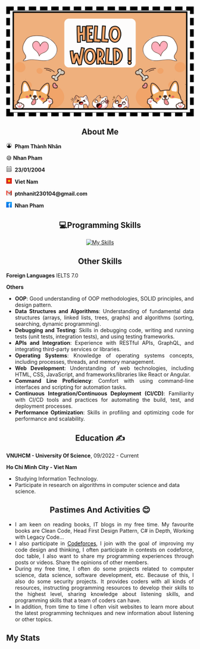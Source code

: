 <table align="center" style='border: 10px dashed black;'>
    <tr>
        <td>
            <img src="https://github.com/NhanPhamThanh-IT/NhanPhamThanh-IT/blob/main/Image/Introduce.png">
        </td>
    </tr>
</table>

<div align="center">

## About Me
</div>

<img src="https://github.com/NhanPhamThanh-IT/NhanPhamThanh-IT/blob/main/Image/Person%20Icon.png" height="15px"> &nbsp;__Phạm Thành Nhân__

😅 __Nhan Pham__

<img src="https://github.com/NhanPhamThanh-IT/NhanPhamThanh-IT/blob/main/Image/Calendar%20Icon.png" height="15px"> &nbsp;__23/01/2004__

<img src="https://github.com/NhanPhamThanh-IT/NhanPhamThanh-IT/blob/main/Image/Vietnam%20Icon.png" height="15px"> &nbsp;__Viet Nam__

<img src="https://github.com/NhanPhamThanh-IT/NhanPhamThanh-IT/blob/main/Image/Mail%20Icon.png" height="15px"> &nbsp;__ptnhanit230104@gmail.com__

<img src="https://github.com/NhanPhamThanh-IT/NhanPhamThanh-IT/blob/main/Image/Facebook%20Icon.png" height="15px"> &nbsp;__Nhan Pham__

<div align='justify'>

<div align="center">

## 💻Programming Skills

[![My Skills](https://skillicons.dev/icons?i=c,cpp,cs,py,java,js,nodejs,html,php,mysql,sqlite&theme=light)](https://skillicons.dev)
</div>

<div align="center">

## Other Skills
</div>

**Foreign Languages** IELTS 7.0

**Others**

- __OOP__: Good understanding of OOP methodologies, SOLID principles, and design pattern.
- __Data Structures and Algorithms__: Understanding of fundamental data structures (arrays, linked lists, trees, graphs) and algorithms (sorting, searching, dynamic programming).
- __Debugging and Testing__: Skills in debugging code, writing and running tests (unit tests, integration tests), and using testing frameworks.
- __APIs and Integration__: Experience with RESTful APIs, GraphQL, and integrating third-party services or libraries.
- __Operating Systems__: Knowledge of operating systems concepts, including processes, threads, and memory management.
- __Web Development__: Understanding of web technologies, including HTML, CSS, JavaScript, and frameworks/libraries like React or Angular.
- __Command Line Proficiency__: Comfort with using command-line interfaces and scripting for automation tasks.
- __Continuous Integration/Continuous Deployment (CI/CD)__: Familiarity with CI/CD tools and practices for automating the build, test, and deployment processes.
- __Performance Optimization__: Skills in profiling and optimizing code for performance and scalability.
</div>

<div align="center">

## Education ✍️
</div>

**VNUHCM - University Of Science**, 09/2022 - Current

**Ho Chi Minh City - Viet Nam**

- Studying Information Technology.
- Participate in research on algorithms in computer science and data science.

<div align="center">
    
## Pastimes And Activities 😊
</div>

<div align='justify'>
  
- I am keen on reading books, IT blogs in my free time. My favourite books are Clean Code, Head First Design Pattern, C# in Depth, Working with Legacy Code...
- I also participate in <a href='https://codeforces.com/' style='color: #000000'>Codeforces</a>, I join with the goal of improving my code design and thinking, I often participate in contests on codeforce, doc table, I also want to share my programming experiences through posts or videos. Share the opinions of other members.
- During my free time, I often do some projects related to computer science, data science, software development, etc. Because of this, I also do some security projects. It provides coders with all kinds of resources, instructing programming resources to develop their skills to the highest level, sharing knowledge about listening skills, and programming skills that a team of coders can have.
- In addition, from time to time I often visit websites to learn more about the latest programming techniques and new information about listening or other topics.

## My Stats

<!---
NhanPhamThanh-IT/NhanPhamThanh-IT is a ✨ special ✨ repository because its `README.md` (this file) appears on your GitHub profile.
You can click the Preview link to take a look at your changes.
--->
